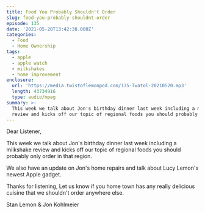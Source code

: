 ```yaml
---
title: Food You Probably Shouldn't Order
slug: food-you-probably-shouldnt-order
episode: 135
date: '2021-05-20T13:42:38.000Z'
categories:
  - Food
  - Home Ownership
tags:
  - apple
  - apple watch
  - milkshakes
  - home improvement
enclosure:
  url: 'https://media.twistoflemonpod.com/135-lwatol-20210520.mp3'
  length: 43734916
  type: audio/mpeg
summary: >-
  This week we talk about Jon's birthday dinner last week including a milkshake
  review and kicks off our topic of regional foods you should probably only
---
```


Dear Listener,

This week we talk about Jon's birthday dinner last week including a milkshake review and kicks off our topic of regional foods you should probably only order in that region.

We also have an update on Jon's home repairs and talk about Lucy Lemon's newest Apple gadget.

Thanks for listening, Let us know if you home town has any really delicious cuisine that we shouldn't order anywhere else.

Stan Lemon & Jon Kohlmeier
